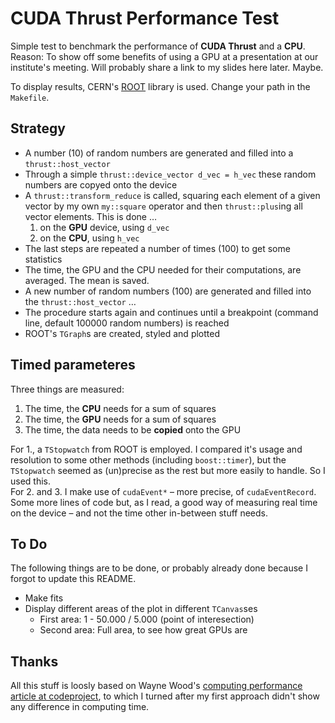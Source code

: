 # CUDA Thrust Performance Test
Simple test to benchmark the performance of **CUDA Thrust** and a **CPU**.  
Reason: To show off some benefits of using a GPU at a presentation at our institute's meeting. Will probably share a link to my slides here later. Maybe.

To display results, CERN's [ROOT](http://root.cern.ch) library is used. Change your path in the `Makefile`.

## Strategy
* A number (10) of random numbers are generated and filled into a `thrust::host_vector`
* Through a simple `thrust::device_vector d_vec = h_vec` these random numbers are copyed onto the device
* A `thrust::transform_reduce` is called, squaring each element of a given vector by my own `my::square` operator and then `thrust::plus`ing all vector elements. This is done …
    1. on the **GPU** device, using `d_vec`
    2. on the **CPU**, using `h_vec`
* The last steps are repeated a number of times (100) to get some statistics
* The time, the GPU and the CPU needed for their computations, are averaged. The mean is saved.
* A new number of random numbers (100) are generated and filled into the `thrust::host_vector` …
* The procedure starts again and continues until a breakpoint (command line, default 100000 random numbers) is reached
* ROOT's `TGraph`s are created, styled and plotted

## Timed parameteres
Three things are measured:

1. The time, the **CPU** needs for a sum of squares
2. The time, the **GPU** needs for a sum of squares
3. The time, the data needs to be **copied** onto the GPU

For 1., a `TStopwatch` from ROOT is employed. I compared it's usage and resolution to some other methods (including `boost::timer`), but the `TStopwatch` seemed as (un)precise as the rest but more easily to handle. So I used this.  
For 2. and 3. I make use of `cudaEvent*` – more precise, of `cudaEventRecord`. Some more lines of code but, as I read, a good way of measuring real time on the device – and not the time other in-between stuff needs.

## To Do
The following things are to be done, or probably already done because I forgot to update this README.

* Make fits
* Display different areas of the plot in different `TCanvas`ses
    * First area: 1 - 50.000 / 5.000 (point of interesection)
    * Second area: Full area, to see how great GPUs are
    
    
## Thanks
All this stuff is loosly based on Wayne Wood's [computing performance article at codeproject](http://www.codeproject.com/Articles/83757/A-Brief-Test-on-the-Code-Efficiency-of-CUDA-and-Th), to which I turned after my first approach didn't show any difference in computing time.